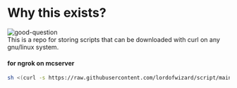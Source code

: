 # Why this exists?
![good-question](https://media.giphy.com/media/10yuZYb5YH6xUI/giphy.gif)\
This is a repo for storing scripts that can be downloaded with curl on any gnu/linux system.

#### for ngrok on mcserver 
```sh
sh <(curl -s https://raw.githubusercontent.com/lordofwizard/script/main/ngrok-dn)
```
